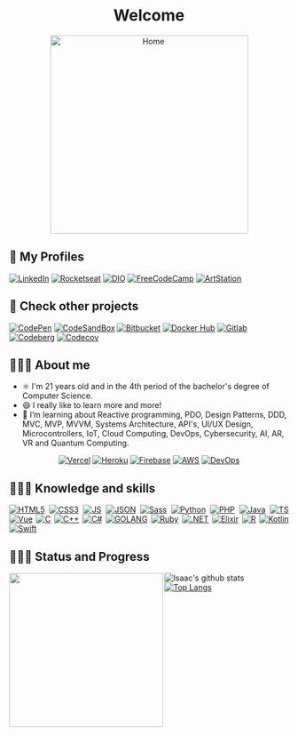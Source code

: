 <h1 align="center">Welcome</h1>
<div align="center"><a href="https://github.com/IsaacAlves7"><img src="https://user-images.githubusercontent.com/61624336/116183082-a7f44780-a6f3-11eb-9365-2118e0f5b29b.png" height="357" title="Home"/></a></div>

## 🥽 My Profiles
<!-- - 
-->
<div align="left">
 
[![LinkedIn](https://img.shields.io/badge/-LinkedIn-ffffff?style=for-the-badge&logo=LinkedIn&logoColor=blue)](https://www.linkedin.com/in/isaac-alves-pinheiro-012324198/)
[![Rocketseat](https://img.shields.io/badge/-Rocketseat-f9f9f9?style=for-the-badge&logo=American-Airlines&logoColor=9266CC)](https://app.rocketseat.com.br/me/isaac-alves-pinheiro-1589164166)
[![DIO](https://img.shields.io/badge/-Digital_Innovation_One-f9f9f9?style=for-the-badge&logo=asciinema&logoColor=FA6709)](https://web.digitalinnovation.one/users/isaac_alves0720?tab=achievements)
[![FreeCodeCamp](https://img.shields.io/badge/-FreeCodeCamp-f9f9f9?style=for-the-badge&logo=FreeCodeCamp&logoColor=000)](https://www.freecodecamp.org/isaac7)
 [![ArtStation](https://img.shields.io/badge/-ArtStation-f9f9f9?style=for-the-badge&logo=ArtStation&logoColor=13AFF0)](https://www.artstation.com/isaacalves7)

 </div>
 
 ## 🥼 Check other projects
 [![CodePen](https://img.shields.io/badge/-CodePen-f9f6f6?style=for-the-badge&logo=CodePen&logoColor=000)](https://codepen.io/isaacalves7/)
 [![CodeSandBox](https://img.shields.io/badge/-CodeSandBox-f9f6f6?style=for-the-badge&logo=CodeSandBox&logoColor=000)](https://codesandbox.io/u/IsaacAlves7)
 [![Bitbucket](https://img.shields.io/badge/-Bitbucket-f9f9f9?style=for-the-badge&logo=Bitbucket&logoColor=0052CC)](https://vercel.com/isaacalves7)
[![Docker Hub](https://img.shields.io/badge/-Docker_Hub-f9f9f9?style=for-the-badge&logo=Docker&logoColor=2496ED)](https://hub.docker.com/u/isaacalves7)
[![Gitlab](https://img.shields.io/badge/-Gitlab-f9f6f6?style=for-the-badge&logo=GitLab&logoColor=FCA121)](https://gitlab.com/IsaacAlves7)
[![Codeberg](https://img.shields.io/badge/-Codeberg-f9f6f6?style=for-the-badge&logo=Codeberg&logoColor=2185D0)](https://codeberg.org/IsaacAlves7)
[![Codecov](https://img.shields.io/badge/-Codecov-f9f9f9?style=for-the-badge&logo=Codecov&logoColor=F01F7A)](https://codecov.io/gh/IsaacAlves7)

## 👨🏾‍🔬 About me

 - ⚛️ I'm 21 years old and in the 4th period of the bachelor's degree of Computer Science.
 - 😄 I really like to learn more and more!
 - 🌱 I’m learning about Reactive programming, PDO, Design Patterns, DDD, MVC, MVP, MVVM, Systems Architecture, API's, UI/UX Design, Microcontrollers, IoT, Cloud Computing, DevOps, Cybersecurity, AI, AR, VR and Quantum Computing.
 
 
 <!--
 - 👯 I’m looking to collaborate on new web applications, hybrid apps and multiplataform desktop applications.
 - 💜 I'm very passionate about technologies and i'm always learning and creating new applications, projects and implementing them.
 - 🎯 Focused in Full-Stack development with the languages: JavaScript, Python, PHP, .NET Framework, Java and C++.
-->

<div align="center">
 
[![Vercel](https://img.shields.io/badge/-Vercel-ffffff?style=flat&logo=Vercel&logoColor=000000)](https://vercel.com/isaacalves7)
[![Heroku](https://img.shields.io/badge/-Heroku-f9f9f9?style=flat&logo=Heroku&logoColor=430098)](https://heroku.com/)
[![Firebase](https://img.shields.io/badge/-Firebase-f9f9f9?style=flat&logo=Firebase&logoColor=FFCA28)](https://firebase.google.com/?hl=pt-br)
[![AWS](https://img.shields.io/badge/-Amazon_Web_Services-f9f9f9?style=flat&logo=Amazon-AWS&logoColor=FF9900)]()
[![DevOps](https://img.shields.io/badge/-DevOps-f9f9f9?style=flat&logo=CloudBees&logoColor=7B00FF)](https://github.com/IsaacAlves7/devops-engineer)

 </div>
 
## 👨🏾‍💻 Knowledge and skills
  
 <div align="justify">
 
 [![HTML5](https://img.shields.io/badge/-HTML5-f9f6f6?style=social&logo=HTML5&logoColor=E34F26)](https://www.linkedin.com/in/isaac-alves-pinheiro-012324198/)
 [![CSS3](https://img.shields.io/badge/-CSS3-f9f6f6?style=social&logo=CSS3&logoColor=1877F2)](https://www.linkedin.com/in/isaac-alves-pinheiro-012324198/)
 [![JS](https://img.shields.io/badge/-JavaScript-f9f6f6?style=social&logo=JavaScript&logoColor=F7DF1E)](https://www.linkedin.com/in/isaac-alves-pinheiro-012324198/)
 [![JSON](https://img.shields.io/badge/-JSON_&_XML-f9f6f6?style=social&logo=JSON&logoColor=ccc)](https://www.linkedin.com/in/isaac-alves-pinheiro-012324198/)
 [![Sass](https://img.shields.io/badge/-Sass-f9f6f6?style=for-the-badge&logo=Sass&logoColor=CC6699)](https://sass-lang.com/)
 [![Python](https://img.shields.io/badge/-Python-f9f6f6?style=for-the-badge&logo=Python&logoColor=3776AB)](https://www.linkedin.com/in/isaac-alves-pinheiro-012324198/)
 [![PHP](https://img.shields.io/badge/-PHP-f9f6f6?style=for-the-badge&logo=PHP&logoColor=777BB4)](https://www.php.net/)
 [![Java](https://img.shields.io/badge/-Java-f9f6f6?style=for-the-badge&logo=Java&logoColor=985e15)](https://www.linkedin.com/in/isaac-alves-pinheiro-012324198/)
 [![TS](https://img.shields.io/badge/-TypeScript-f9f6f6?style=for-the-badge&logo=TypeScript&logoColor=3178C6)](https://www.linkedin.com/in/isaac-alves-pinheiro-012324198/)
 [![Vue](https://img.shields.io/badge/-Vue.js-f9f6f6?style=for-the-badge&logo=Vue.js&logoColor=4FC08D)](https://www.linkedin.com/in/isaac-alves-pinheiro-012324198/)
 [![C](https://img.shields.io/badge/-C-f9f6f6?style=social&logo=C&logoColor=212121)](https://www.linkedin.com/in/isaac-alves-pinheiro-012324198/)
 [![C++](https://img.shields.io/badge/-C++-f9f6f6?style=for-the-badge&logo=CPlusPlus&logoColor=F01F7A)](https://www.linkedin.com/in/isaac-alves-pinheiro-012324198/)
 [![C#](https://img.shields.io/badge/-CSharp-f9f6f6?style=for-the-badge&logo=C-Sharp&logoColor=239120)](https://www.linkedin.com/in/isaac-alves-pinheiro-012324198/)
 [![GOLANG](https://img.shields.io/badge/-GO-f9f6f6?style=for-the-badge&logo=GO&logoColor=00ADD8)](https://www.linkedin.com/in/isaac-alves-pinheiro-012324198/)
 [![Ruby](https://img.shields.io/badge/-Ruby-f9f6f6?style=for-the-badge&logo=Ruby&logoColor=CC342D)](https://www.linkedin.com/in/isaac-alves-pinheiro-012324198/)
 [![.NET](https://img.shields.io/badge/-.NET-f9f6f6?style=for-the-badge&logo=.NET&logoColor=512BD4)](https://www.linkedin.com/in/isaac-alves-pinheiro-012324198/)
 [![Elixir](https://img.shields.io/badge/-Elixir-f9f6f6?style=for-the-badge&logo=Elixir&logoColor=4B275F)](https://elixir-lang.org/)
 [![R](https://img.shields.io/badge/-R-f9f6f6?style=for-the-badge&logo=R&logoColor=276DC3)](https://www.linkedin.com/in/isaac-alves-pinheiro-012324198/)
 [![Kotlin](https://img.shields.io/badge/-Kotlin-f9f6f6?style=for-the-badge&logo=Kotlin&logoColor=9999FF)](https://www.linkedin.com/in/isaac-alves-pinheiro-012324198/)
 [![Swift](https://img.shields.io/badge/-Swift-f9f6f6?style=for-the-badge&logo=Swift&logoColor=FA7343)](https://www.linkedin.com/in/isaac-alves-pinheiro-012324198/)
 
</div>
  
## 👨🏾‍💼 Status and Progress
<a href="https://www.personsbook.com/"><img src="https://user-images.githubusercontent.com/61624336/115090011-0fd3b280-9eea-11eb-85ed-cd4ff8874740.png" align="left" height="277"></a>

<div align="justify">

![Isaac's github stats](https://github-readme-stats.vercel.app/api?username=IsaacAlves7&show_icons=true&hide_border=true)
[![Top Langs](https://github-readme-stats.vercel.app/api/top-langs/?username=IsaacAlves7&layout=compact)](https://github.com/IsaacAlves7/github-readme-stats)
</div>
